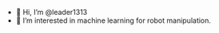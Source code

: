 - 👋 Hi, I’m @leader1313
- 👀 I’m interested in machine learning for robot manipulation.

<!---
leader1313/leader1313 is a ✨ special ✨ repository because its `README.md` (this file) appears on your GitHub profile.
You can click the Preview link to take a look at your changes.
--->
